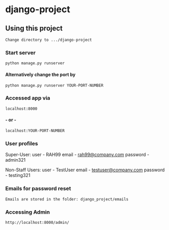 # django-project

## Using this project
```
Change directory to .../django-project
```
### Start server
```
python manage.py runserver
```
#### Alternatively change the port by
```
python manage.py runserver YOUR-PORT-NUMBER
``` 
### Accessed app via
```
localhost:8000
```
#### - or -
```
localhost:YOUR-PORT-NUMBER
```
### User profiles
Super-User:
    user - RAH99
    email - rah99@company.com
    password - admin321

Non-Staff Users:
    user - TestUser
    email - testuser@company.com
    password - testing321
### Emails for password reset
```
Emails are stored in the folder: django_project/emails
```
### Accessing Admin
```
http://localhost:8000/admin/
``` 

